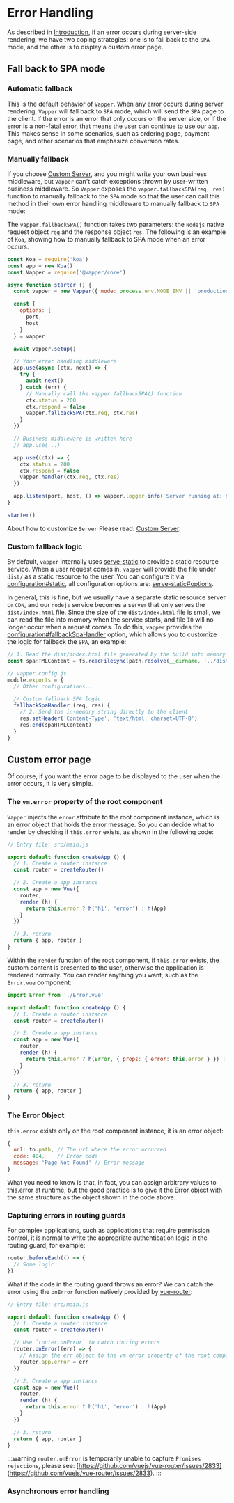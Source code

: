 # Error Handling

As described in [Introduction](/introduction.html), if an error occurs during server-side rendering, we have two coping strategies: one is to fall back to the `SPA` mode, and the other is to display a custom error page.

## Fall back to SPA mode

### Automatic fallback

This is the default behavior of `Vapper`. When any error occurs during server rendering, `Vapper` will fall back to `SPA` mode, which will send the `SPA` page to the client. If the error is an error that only occurs on the server side, or if the error is a non-fatal error, that means the user can continue to use our `app`. This makes sense in some scenarios, such as ordering page, payment page, and other scenarios that emphasize conversion rates.

### Manually fallback <Badge text="Core 0.8.0+"/>

If you choose [Custom Server](/custom-server.html), and you might write your own business middleware, but `Vapper` can't catch exceptions thrown by user-written business middleware. So `Vapper` exposes the `vapper.fallbackSPA(req, res)` function to manually fallback to the `SPA` mode so that the user can call this method in their own error handling middleware to manually fallback to `SPA` mode:

The `vapper.fallbackSPA()` function takes two parameters: the `Nodejs` native request object `req` and the response object `res`. The following is an example of `Koa`, showing how to manually fallback to SPA mode when an error occurs.

```js {17-30}
const Koa = require('koa')
const app = new Koa()
const Vapper = require('@vapper/core')

async function starter () {
  const vapper = new Vapper({ mode: process.env.NODE_ENV || 'production' })

  const {
    options: {
      port,
      host
    }
  } = vapper

  await vapper.setup()

  // Your error handling middleware
  app.use(async (ctx, next) => {
    try {
      await next()
    } catch (err) {
      // Manually call the vapper.fallbackSPA() function
      ctx.status = 200
      ctx.respond = false
      vapper.fallbackSPA(ctx.req, ctx.res)
    }
  })

  // Business middleware is written here
  // app.use(...)

  app.use((ctx) => {
    ctx.status = 200
    ctx.respond = false
    vapper.handler(ctx.req, ctx.res)
  })

  app.listen(port, host, () => vapper.logger.info(`Server running at: http://${host}:${port}`))
}

starter()
```

About how to customize `Server` Please read: [Custom Server](/custom-server.html).

### Custom fallback logic <Badge text="Core 0.13.0+"/>

By default, `vapper` internally uses [serve-static](https://www.npmjs.com/package/serve-static) to provide a static resource service. When a user request comes in, `vapper` will provide the file under `dist/` as a static resource to the user. You can configure it via [configuration#static](/config.html#static), all configuration options are: [serve-static#options](https://github.com/expressjs/serve-static#options).

In general, this is fine, but we usually have a separate static resource server or `CDN`, and our `nodejs` service becomes a server that only serves the `dist/index.html` file. Since the size of the `dist/index.html` file is small, we can read the file into memory when the service starts, and file `IO` will no longer occur when a request comes. To do this, `vapper` provides the [configuration#fallbackSpaHandler](/config.html#fallbackspahandler) option, which allows you to customize the logic for fallback the `SPA`, an example:

```js
// 1. Read the dist/index.html file generated by the build into memory when the service starts
const spaHTMLContent = fs.readFileSync(path.resolve(__dirname, '../dist/index.html'), 'utf-8')

// vapper.config.js
module.exports = {
  // Other configurations...

  // Custom fallback SPA logic
  fallbackSpaHandler (req, res) {
    // 2. Send the in-memory string directly to the client
    res.setHeader('Content-Type', 'text/html; charset=UTF-8')
    res.end(spaHTMLContent)
  }
}
```

## Custom error page

Of course, if you want the error page to be displayed to the user when the error occurs, it is very simple.

### The `vm.error` property of the root component

`Vapper` injects the `error` attribute to the root component instance, which is an error object that holds the error message. So you can decide what to render by checking if `this.error` exists, as shown in the following code:

```js {11}
// Entry file: src/main.js

export default function createApp () {
  // 1. Create a router instance
  const router = createRouter()

  // 2. Create a app instance
  const app = new Vue({
    router,
    render (h) {
      return this.error ? h('h1', 'error') : h(App)
    }
  })

  // 3. return
  return { app, router }
}
```

Within the `render` function of the root component, if `this.error` exists, the custom content is presented to the user, otherwise the application is rendered normally. You can render anything you want, such as the `Error.vue` component:

```js
import Error from './Error.vue'

export default function createApp () {
  // 1. Create a router instance
  const router = createRouter()

  // 2. Create a app instance
  const app = new Vue({
    router,
    render (h) {
      return this.error ? h(Error, { props: { error: this.error } }) : h(App)
    }
  })

  // 3. return
  return { app, router }
}
```

### The Error Object

`this.error` exists only on the root component instance, it is an error object:

```js
{
  url: to.path, // The url where the error occurred
  code: 404,    // Error code
  message: 'Page Not Found' // Error message
}
```

What you need to know is that, in fact, you can assign arbitrary values to this.error at runtime, but the good practice is to give it the Error object with the same structure as the object shown in the code above.

### Capturing errors in routing guards

For complex applications, such as applications that require permission control, it is normal to write the appropriate authentication logic in the routing guard, for example:

```js
router.beforeEach(() => {
  // Some logic
})
```

What if the code in the routing guard throws an error? We can catch the error using the `onError` function natively provided by [vue-router](https://router.vuejs.org/):

```js {8-11,17}
// Entry file: src/main.js

export default function createApp () {
  // 1. Create a router instance
  const router = createRouter()

  // Use `router.onError` to catch routing errors
  router.onError((err) => {
    // Assign the err object to the vm.error property of the root component instance
    router.app.error = err
  })

  // 2. Create a app instance
  const app = new Vue({
    router,
    render (h) {
      return this.error ? h('h1', 'error') : h(App)
    }
  })

  // 3. return
  return { app, router }
}
```

:::warning
`router.onError` is temporarily unable to capture `Promises rejections`, please see: [https://github.com/vuejs/vue-router/issues/2833] (https://github.com/vuejs/vue-router/issues/2833).
:::

### Asynchronous error handling

